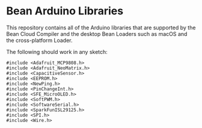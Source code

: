 # Bean Arduino Libraries

This repository contains all of the Arduino libraries that are supported by the Bean Cloud Compiler and the desktop Bean Loaders such as macOS and the cross-platform Loader.

The following should work in any sketch:

```
#include <Adafruit_MCP9808.h>
#include <Adafruit_NeoMatrix.h>
#include <CapacitiveSensor.h>
#include <EEPROM.h>
#include <NewPing.h>
#include <PinChangeInt.h>
#include <SFE_MicroOLED.h>
#include <SoftPWM.h>
#include <SoftwareSerial.h>
#include <SparkFunISL29125.h>
#include <SPI.h>
#include <Wire.h>
```
